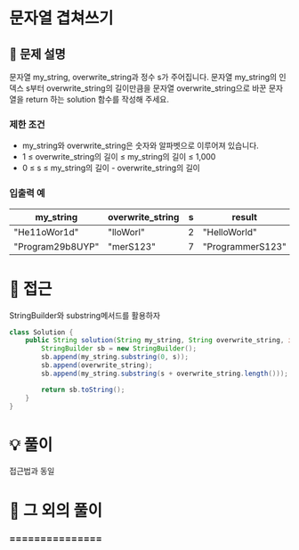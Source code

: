 # 문자열 겹쳐쓰기

## 📌 문제 설명

문자열 my_string, overwrite_string과 정수 s가 주어집니다. 문자열 my_string의 인덱스 s부터 overwrite_string의 길이만큼을 문자열 overwrite_string으로 바꾼 문자열을 return 하는 solution 함수를 작성해 주세요.

### 제한 조건

- my_string와 overwrite_string은 숫자와 알파벳으로 이루어져 있습니다.
- 1 ≤ overwrite_string의 길이 ≤ my_string의 길이 ≤ 1,000
- 0 ≤ s ≤ my_string의 길이 - overwrite_string의 길이

### 입출력 예

| my_string        | overwrite_string | s   | result           |
| ---------------- | ---------------- | --- | ---------------- |
| "He11oWor1d"     | "lloWorl"        | 2   | "HelloWorld"     |
| "Program29b8UYP" | "merS123"        | 7   | "ProgrammerS123" |

# 🧐 접근

StringBuilder와 substring메서드를 활용하자

```java
class Solution {
    public String solution(String my_string, String overwrite_string, int s) {
        StringBuilder sb = new StringBuilder();
        sb.append(my_string.substring(0, s));
        sb.append(overwrite_string);
        sb.append(my_string.substring(s + overwrite_string.length()));

        return sb.toString();
    }
}
```

# 💡 풀이

접근법과 동일

# 📘 그 외의 풀이

### ===============
